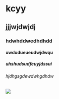 # kcyy
## jjjwjdwjdj
### hdwhddwedhdhdd
#### uwdudueueudwjdwqu
##### uhshudsudfeuyjdssui
###### hjdhgsgdewdwhgdhdw
![](https://qgt-style.oss-cn-hangzhou.aliyuncs.com/newcoursep4/g1/g1-2-2/tenor.gif)
